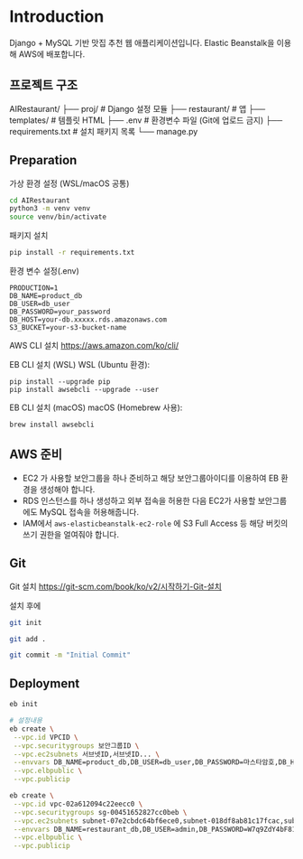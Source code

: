 # Introduction

Django + MySQL 기반 맛집 추천 웹 애플리케이션입니다.
Elastic Beanstalk을 이용해 AWS에 배포합니다.

## 프로젝트 구조

AIRestaurant/
├── proj/ # Django 설정 모듈
├── restaurant/ # 앱
├── templates/ # 템플릿 HTML
├── .env # 환경변수 파일 (Git에 업로드 금지)
├── requirements.txt # 설치 패키지 목록
└── manage.py

## Preparation

가상 환경 설정 (WSL/macOS 공통)

```zsh
cd AIRestaurant
python3 -m venv venv
source venv/bin/activate
```

패키지 설치

```zsh
pip install -r requirements.txt
```

환경 변수 설정(.env)

```
PRODUCTION=1
DB_NAME=product_db
DB_USER=db_user
DB_PASSWORD=your_password
DB_HOST=your-db.xxxxx.rds.amazonaws.com
S3_BUCKET=your-s3-bucket-name
```

AWS CLI 설치
https://aws.amazon.com/ko/cli/

EB CLI 설치 (WSL)
WSL (Ubuntu 환경):

```
pip install --upgrade pip
pip install awsebcli --upgrade --user
```

EB CLI 설치 (macOS)
macOS (Homebrew 사용):

```
brew install awsebcli
```

## AWS 준비

- EC2 가 사용할 보안그룹을 하나 준비하고 해당 보안그룹아이디를 이용하여 EB 환경을 생성해야 합니다.
- RDS 인스턴스를 하나 생성하고 외부 접속을 허용한 다음 EC2가 사용할 보안그룹에도 MySQL 접속을 허용해줍니다.
- IAM에서 `aws-elasticbeanstalk-ec2-role` 에 S3 Full Access 등 해당 버킷의 쓰기 권한을 얼여줘야 합니다.

## Git

Git 설치
https://git-scm.com/book/ko/v2/시작하기-Git-설치

설치 후에

```zsh
git init

git add .

git commit -m "Initial Commit"
```

## Deployment

```zsh
eb init

# 설정내용
eb create \
 --vpc.id VPCID \
 --vpc.securitygroups 보안그룹ID \
 --vpc.ec2subnets 서브넷ID,서브넷ID... \
 --envvars DB_NAME=product_db,DB_USER=db_user,DB_PASSWORD=마스타암호,DB_HOST=DB엔드포인트,S3_BUCKET=버킷이름 \
 --vpc.elbpublic \
 --vpc.publicip

eb create \
 --vpc.id vpc-02a612094c22eecc0 \
 --vpc.securitygroups sg-00451652827cc0beb \
 --vpc.ec2subnets subnet-07e2cbdc64bf6ece0,subnet-018df8ab81c17fcac,subnet-09a1b8a6269da9093,subnet-06dba049966ac1d18 \
 --envvars DB_NAME=restaurant_db,DB_USER=admin,DB_PASSWORD=W7q9ZdY4bF814jcuA1Av,DB_HOST=airest-db.c184yimmwuc1.ap-northeast-2.rds.amazonaws.com,S3_BUCKET=airest-dev-bucket \
 --vpc.elbpublic \
 --vpc.publicip

```
